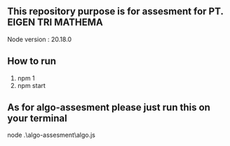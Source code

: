 ## This repository purpose is for assesment for PT. EIGEN TRI MATHEMA

Node version : 20.18.0

## How to run

1. npm 1
2. npm start

## As for algo-assesment please just run this on your terminal

node .\algo-assesment\algo.js
